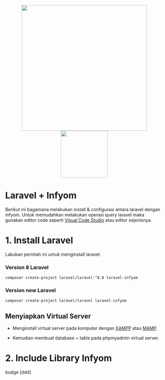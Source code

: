 <p align="center"><a href="https://laravel.com/docs/9.x" target="_blank"><img src="https://raw.githubusercontent.com/laravel/art/master/logo-lockup/5%20SVG/2%20CMYK/1%20Full%20Color/laravel-logolockup-cmyk-red.svg" width="400"></a><a href="https://infyom.com/open-source/laravelgenerator/docs/introduction" target="_blank"><img src="https://assets.infyom.com/open-source/infyom-logo.png" width="150"></a></p>

# Laravel + Infyom

Berikut ini bagamana melakukan install & configurasi antara laravel dengan infyom. Untuk memudahkan melakukan operasi query laravel maka gunakan editor code seperti [Visual Code Studio](https://code.visualstudio.com/) atau editor sejenisnya.

# 1. Install Laravel

Lakukan perintah ini untuk menginstall laravel.

### Version 8 Laravel
```
composer create-project laravel/laravel:^8.0 laravel-infyom
```
### Version new Laravel
```
composer create-project laravel/laravel laravel-infyom
```
## Menyiapkan Virtual Server

- Menginstall virtual server pada komputer dengan [XAMPP](https://www.apachefriends.org/download.html) atau [MAMP](https://www.mamp.info/en/downloads/).

- Kemudian membuat database + table pada phpmyadmin virtual server.

# 2. Include Library Infyom

budge [ddd]

